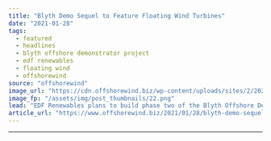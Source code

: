 ```yaml
---
title: "Blyth Demo Sequel to Feature Floating Wind Turbines"
date: "2021-01-28"
tags: 
  - featured
  - headlines
  - blyth offshore demonstrator project
  - edf renewables
  - floating wind
  - offshorewind
source: "offshorewind"
image_url: "https://cdn.offshorewind.biz/wp-content/uploads/sites/2/2021/01/28103007/Blyth-Demo-Sequel.png"
image_fp: "/assets/img/post_thumbnails/22.png"
lead: "EDF Renewables plans to build phase two of the Blyth Offshore Demonstrator wind farm"
article_url: "https://www.offshorewind.biz/2021/01/28/blyth-demo-sequel-to-feature-floating-wind-turbines/"
---
```


---
